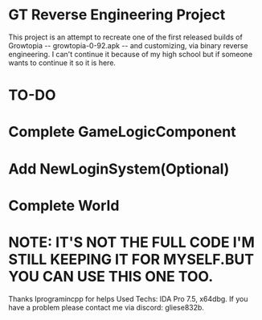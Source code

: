 # GT Reverse Engineering Project
This project is an attempt to recreate one of the first released builds of Growtopia -- growtopia-0-92.apk -- and customizing,
via binary reverse engineering.
I can't continue it because of my high school but if someone wants to continue it so it is here.
# TO-DO
# Complete GameLogicComponent


# Add NewLoginSystem(Optional)
# Complete World







# NOTE: IT'S NOT THE FULL CODE I'M STILL KEEPING IT FOR MYSELF.BUT YOU CAN USE THIS ONE TOO.
Thanks Iprogramincpp for helps
Used Techs: IDA Pro 7.5, x64dbg.
If you have a problem please contact me via discord: gliese832b.

